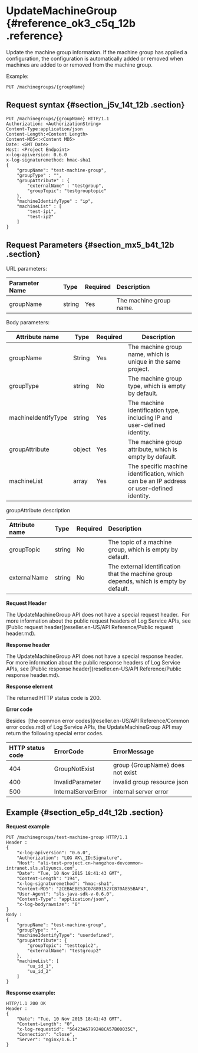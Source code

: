 # UpdateMachineGroup {#reference_ok3_c5q_12b .reference}

Update the machine group information. If the machine group has applied a configuration, the configuration is automatically added or removed when machines are added to or removed from the machine group.

Example:

```
PUT /machinegroups/{groupName}
```

## Request syntax {#section_j5v_14t_12b .section}

```
PUT /machinegroups/{groupName} HTTP/1.1
Authorization: <AuthorizationString> 
Content-Type:application/json
Content-Length:<Content Length>
Content-MD5<:<Content MD5>
Date: <GMT Date>
Host: <Project Endpoint>
x-log-apiversion: 0.6.0
x-log-signaturemethod: hmac-sha1
{
    "groupName": "test-machine-group",
    "groupType" : "",
    "groupAttribute" : {
        "externalName" : "testgroup",
        "groupTopic": "testgrouptopic"
    },
    "machineIdentifyType" : "ip",
    "machineList" : [
        "test-ip1",
        "test-ip2"
    ]
}
```

## Request Parameters {#section_mx5_b4t_12b .section}

URL parameters:

|Parameter Name|Type|Required|Description|
|:-------------|:---|:-------|:----------|
|groupName|string|Yes|The machine group name.|

Body parameters:

|Attribute name |Type|Required|Description|
|---------------|----|--------|-----------|
|groupName|String|Yes|The machine group name, which is unique in the same project.|
|groupType|string|No|The machine group type, which is empty by default.|
|machineIdentifyType|string|Yes|The machine identification type, including IP and user-defined identity.|
|groupAttribute|object|Yes|The machine group attribute, which is empty by default.|
|machineList|array|Yes|The specific machine identification, which can be an IP address or user-defined identity.|

groupAttribute description

|Attribute name|Type|Required|Description|
|:-------------|:---|:-------|:----------|
|groupTopic|string|No|The topic of a machine group, which is empty by default.|
|externalName|string|No|The external identification that the machine group depends, which is empty by default.|

**Request Header**

The UpdateMachineGroup API does not have a special request header.  For more information about the public request headers of Log Service APIs, see [Public request header](reseller.en-US/API Reference/Public request header.md).

**Response header**

The UpdateMachineGroup API does not have a special response header.  For more information about the public response headers of Log Service APIs, see [Public response header](reseller.en-US/API Reference/Public response header.md).

**Response element**

The returned HTTP status code is 200.

**Error code**

Besides  [the common error codes](reseller.en-US/API Reference/Common error codes.md) of Log Service APIs, the UpdateMachineGroup API may return the following special error codes.

|HTTP status code|ErrorCode|ErrorMessage|
|:---------------|:--------|:-----------|
|404|GroupNotExist|group \{GroupName\} does not exist|
|400|InvalidParameter|invalid group resource json|
|500|InternalServerError|internal server error|

## Example {#section_e5p_d4t_12b .section}

**Request example**

```
PUT /machinegroups/test-machine-group HTTP/1.1
Header :
{
    "x-log-apiversion": "0.6.0",
    "Authorization": "LOG AK\_ID:Signature",
    "Host": "ali-test-project.cn-hangzhou-devcommon-intranet.sls.aliyuncs.com",
    "Date": "Tue, 10 Nov 2015 18:41:43 GMT",
    "Content-Length": "194",
    "x-log-signaturemethod": "hmac-sha1",
    "Content-MD5": "2CEBAEBE53C078891527CB70A855BAF4",
    "User-Agent": "sls-java-sdk-v-0.6.0",
    "Content-Type": "application/json",
    "x-log-bodyrawsize": "0"
}
Body :
{
    "groupName": "test-machine-group",
    "groupType": "",
    "machineIdentifyType": "userdefined",
    "groupAttribute": {
        "groupTopic": "testtopic2",
        "externalName": "testgroup2"
    },
    "machineList": [
        "uu_id_1",
        "uu_id_2"
    ]
}
```

**Response example:**

```
HTTP/1.1 200 OK
Header :
{
    "Date": "Tue, 10 Nov 2015 18:41:43 GMT",
    "Content-Length": "0",
    "x-log-requestid": "56423A6799248CA57B00035C",
    "Connection": "close",
    "Server": "nginx/1.6.1"
}
```

